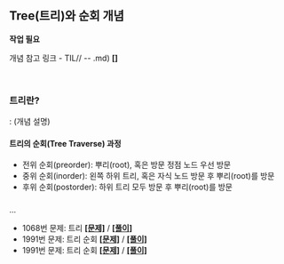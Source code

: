 ## Tree(트리)와 순회 개념  

**작업 필요**  

개념 참고 링크 - TIL// -- .md) **[[]]()**

<br>

### 트리란?  
: (개념 설명)

#### 트리의 순회(Tree Traverse) 과정
- 전위 순회(preorder): 뿌리(root), 혹은 방문 정점 노드 우선 방문  
- 중위 순회(inorder): 왼쪽 하위 트리, 혹은 자식 노드 방문 후 뿌리(root)를 방문  
- 후위 순회(postorder): 하위 트리 모두 방문 후 뿌리(root)를 방문  


### 
...

* 1068번 문제: 트리 **[[문제]](https://www.acmicpc.net/problem/1068)** / **[[풀이]](1098.py)**
* 1991번 문제: 트리 순회 **[[문제]](https://www.acmicpc.net/problem/1991)** / **[[풀이]](1991.py)**  
* 1991번 문제: 트리 순회 **[[문제]](https://www.acmicpc.net/problem/9934)** / **[[풀이]](9934.py)**  


